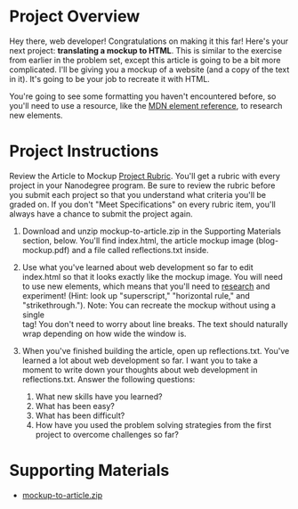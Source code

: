 # Project Overview
Hey there, web developer! Congratulations on making it this far! Here's your next project: **translating a mockup to HTML**. This is similar to the exercise from earlier in the problem set, except this article is going to be a bit more complicated. I'll be giving you a mockup of a website (and a copy of the text in it). It's going to be your job to recreate it with HTML.

You're going to see some formatting you haven't encountered before, so you'll need to use a resource, like the <a href="https://developer.mozilla.org/en-US/docs/Web/HTML/Element" target="_blank">MDN element reference</a>, to research new elements. 

# Project Instructions
Review the Article to Mockup <a href="https://review.udacity.com/#!/rubrics/145/view" target="_blank">Project Rubric</a>. You'll get a rubric with every project in your Nanodegree program. Be sure to review the rubric before you submit each project so that you understand what criteria you'll be graded on. If you don't "Meet Specifications" on every rubric item, you'll always have a chance to submit the project again.

1. Download and unzip mockup-to-article.zip in the Supporting Materials section, below. You'll find index.html, the article mockup image (blog-mockup.pdf) and a file called reflections.txt inside.
2. Use what you've learned about web development so far to edit index.html so that it looks exactly like the mockup image. You will need to use new elements, which means that you'll need to <a href="https://developer.mozilla.org/en-US/docs/Web/HTML/Element" target="_blank">research</a> and experiment! (Hint: look up "superscript," "horizontal rule," and "strikethrough."). Note: You can recreate the mockup without using a single <br> tag! You don't need to worry about line breaks. The text should naturally wrap depending on how wide the window is.
3. When you've finished building the article, open up reflections.txt. You've learned a lot about web development so far. I want you to take a moment to write down your thoughts about web development in reflections.txt. Answer the following questions:
  
     1. What new skills have you learned?
     2. What has been easy?
     3. What has been difficult?
     4. How have you used the problem solving strategies from the first project to overcome challenges so far?

# Supporting Materials
- [mockup-to-article.zip](https://d17h27t6h515a5.cloudfront.net/topher/2016/December/58501f5b_mockup-to-article/mockup-to-article.zip)
